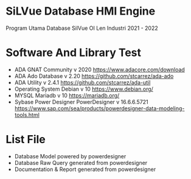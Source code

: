 # SiLVue Database HMI Engine
 
Program Utama Database SilVue OI Len Industri 2021 - 2022

# Software And Library Test 
 - ADA GNAT Community v 2020 https://www.adacore.com/download
 - ADA Ado Database v 2.20 https://github.com/stcarrez/ada-ado
 - ADA Utility v 2.4.1 https://github.com/stcarrez/ada-util
 - Operating System Debian v 10 https://www.debian.org/
 - MYSQL Mariadb v 10 https://mariadb.org/
 - Sybase Power Designer PowerDesigner v 16.6.6.5721 https://www.sap.com/sea/products/powerdesigner-data-modeling-tools.html

# List File
 - Database Model powered by powerdesigner
 - Database Raw Query generated from powerdesigner
 - Documentation & Report generated from powerdesigner
